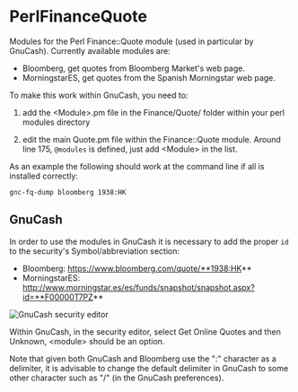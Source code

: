 # PerlFinanceQuote
Modules for the Perl Finance::Quote module (used in particular by GnuCash). Currently available modules are:

- Bloomberg, get quotes from Bloomberg Market's web page.
- MorningstarES, get quotes from the Spanish Morningstar web page.

To make this work within GnuCash, you need to:

1. add the \<Module\>.pm file in the Finance/Quote/ folder within your perl modules directory

2. edit the main Quote.pm file within the Finance::Quote module. Around line 175, `@modules` is defined, just add \<Module\> in the list.

As an example the following should work at the command line if all is installed correctly:

    gnc-fq-dump bloomberg 1938:HK

## GnuCash

In order to use the modules in GnuCash it is necessary to add the proper `id` to the security's Symbol/abbreviation section:

- Bloomberg: https://www.bloomberg.com/quote/**1938:HK**
- MorningstarES: http://www.morningstar.es/es/funds/snapshot/snapshot.aspx?id=**F00000T7PZ**

![GnuCash security editor](https://i.imgur.com/XZNqSjD.png)

Within GnuCash, in the security editor, select Get Online Quotes and then Unknown, \<module\> should be an option.

Note that given both GnuCash and Bloomberg use the ":" character as a delimiter, it is advisable to change the default delimiter in GnuCash to some other character such as "/" (in the GnuCash preferences).
